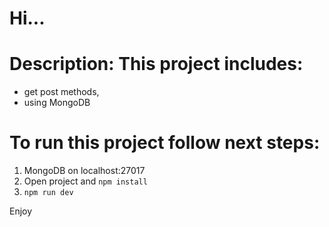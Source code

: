 # Hi...

# Description: This project includes:
- get post methods,
- using MongoDB

# To run this project follow next steps:

1. MongoDB on localhost:27017
2. Open project and `npm install`
3. `npm run dev`

Enjoy
